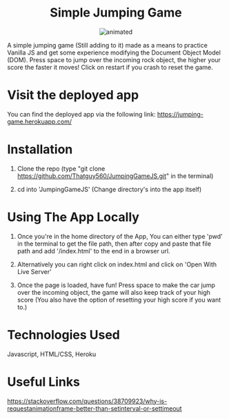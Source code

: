 <h1><div align="center">Simple Jumping Game<div></h1>

<!-- ![AppImage](https://raw.githubusercontent.com/Thatguy560/Thatguy560.github.io/master/images/Screenshot%202020-12-04%20at%2012.42.36.png) -->

<p align="center">
  <img src="DemoOfApp.gif" alt="animated" />
</p>

A simple jumping game (Still adding to it) made as a means to practice Vanilla JS and get some experience modifying the Document Object Model (DOM). Press space to jump over the incoming rock object, the higher your score the faster it moves! Click on restart if you crash to reset the game.

# Visit the deployed app

You can find the deployed app via the following link: https://jumping-game.herokuapp.com/

# Installation

1. Clone the repo (type "git clone https://github.com/Thatguy560/JumpingGameJS.git" in the terminal)

2. cd into 'JumpingGameJS' (Change directory's into the app itself)

# Using The App Locally

1. Once you're in the home directory of the App, You can either type 'pwd' in the terminal to get the file path, then after copy and paste that file path and add '/index.html' to the end in a browser url.

2. Alternatively you can right click on index.html and click on 'Open With Live Server'

3. Once the page is loaded, have fun! Press space to make the car jump over the incoming object, the game will also keep track of your high score (You also have the option of resetting your high score if you want to.)

# Technologies Used

Javascript, HTML/CSS, Heroku

# Useful Links

https://stackoverflow.com/questions/38709923/why-is-requestanimationframe-better-than-setinterval-or-settimeout
